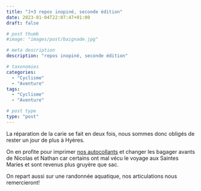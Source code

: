 ```yaml
---
title: "J+3 repos inopiné, seconde édition"
date: 2023-01-04T22:07:47+01:00
draft: false

# post thumb
#image: "images/post/baignade.jpg"

# meta description
description: "repos inopiné, seconde édition"

# taxonomies
categories:
  - "Cyclisme" 
  - "Aventure" 
tags:
  - "Cyclisme" 
  - "Aventure" 

# post type
type: "post"
---
```


La réparation de la carie se fait en deux fois, nous sommes donc obligés de rester un jour de plus à Hyères.

On en profite pour imprimer [nos autocollants](https://lesfrerotsavelo.com/blog/post-2022-12-20/) et changer les bagager avants de Nicolas et Nathan car certains ont mal vécu le voyage aux Saintes Maries et sont revenus plus gruyère que sac.

On repart aussi sur une randonnée aquatique, nos articulations nous remercieront!
